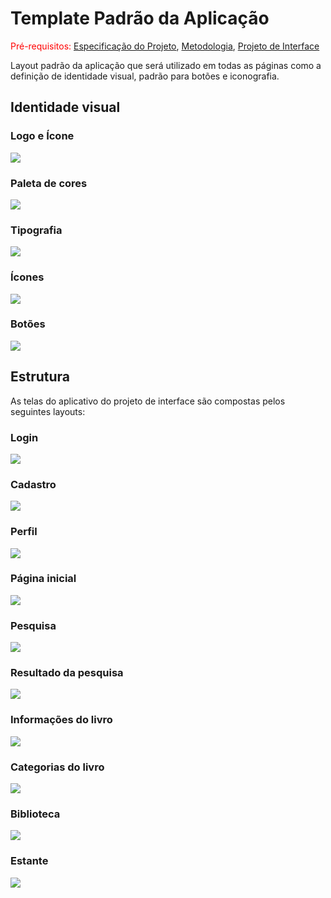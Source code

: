 # Template Padrão da Aplicação

<span style="color:red">Pré-requisitos: <a href="02-Especificação do Projeto.md"> Especificação do Projeto</a></span>, <a href="03-Metodologia.md"> Metodologia</a>, <a href="04-Projeto de Interface.md"> Projeto de Interface</a>

Layout padrão da aplicação que será utilizado em todas as páginas como a definição de identidade visual, padrão para botões e iconografia.

## Identidade visual

### Logo e Ícone

<img src="./img/Logo - Icone.jpg">

### Paleta de cores

<img src="./img/Paleta de cores.jpg">

### Tipografia

<img src="./img/Tipografia.jpg">

### Ícones

<img src="./img/Ícones.jpg">

### Botões

<img src="./img/Botões.jpg">

## Estrutura

As telas do aplicativo do projeto de interface são compostas pelos seguintes layouts:

### Login

<img max-height= "500px" src="./img/Prototipo-Login.png">

### Cadastro

<img max-height= "500px" src="./img/Prototipo-Cadastro.png">

### Perfil

<img max-height= "500px" src="./img/Prototipo-Perfil.png">

### Página inicial

<img max-height= "500px" src="./img/Prototipo-Página inicial.png">

### Pesquisa

<img max-height= "500px" src="./img/Prototipo-Pesquisa.png">

### Resultado da pesquisa

<img max-height= "500px" src="./img/Prototipo-Resultado da pesquisa.png">

### Informações do livro

<img max-height= "500px" src="./img/Prototipo-Info do livro.png">

### Categorias do livro

<img max-height= "500px" src="./img/Prototipo-Categorias do livro.png">

### Biblioteca

<img max-height= "500px" src="./img/Prototipo-Biblioteca.png">

### Estante

<img max-height= "500px" src="./img/Prototipo-Estante.png">
